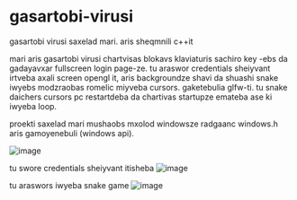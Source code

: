 # gasartobi-virusi
gasartobi virusi saxelad mari. aris sheqmnili c++it


mari aris gasartobi virusi chartvisas blokavs klaviaturis sachiro key -ebs da gadayavxar fullscreen login page-ze.
tu araswor credentials sheiyvant irtveba axali screen opengl it, aris backgroundze shavi da shuashi snake iwyebs modzraobas romelic miyveba cursors. gaketebulia glfw-ti.
tu snake daichers cursors pc restartdeba da chartivas startupze emateba ase ki iwyeba loop.

proekti saxelad mari mushaobs mxolod windowsze radgaanc windows.h aris gamoyenebuli (windows api).


![image](https://github.com/user-attachments/assets/f9b7d0d9-3ed1-4c2d-bbf1-33c9dd6d7836)

tu swore credentials sheiyvant itisheba
![image](https://github.com/user-attachments/assets/13e446a9-d9c5-4507-85e6-9c21dfc1f9d2)


tu araswors iwyeba snake game
![image](https://github.com/user-attachments/assets/012e0aa7-eb87-496c-a563-bb1b357be7da)
